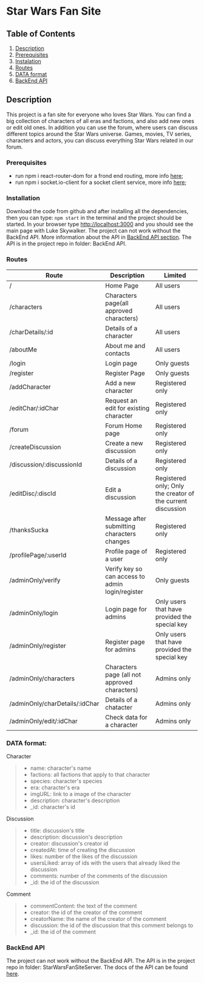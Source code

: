 # Star Wars Fan Site

## Table of Contents
1. [Description](#description)
2. [Prerequisites](#prerequisites)
3. [Instalation](#installation)
4. [Routes](#routes)
5. [DATA format](#data-format)
6. [BackEnd API](#backend-api)

## Description
This project is a fan site for everyone who loves Star Wars. You can find a big collection of characters of all eras and factions, and also add new ones or edit old ones. In addition you can use the forum, where users can discuss different topics around the Star Wars universe. Games, movies, TV series, characters and actors, you can discuss everything Star Wars related in our forum. 

### Prerequisites
* run npm i react-router-dom for a frond end routing, more info [here](https://www.npmjs.com/package/react-router-dom);
* run npm i socket.io-client for a socket client service, more info [here](https://www.npmjs.com/package/socket.io-client);

### Installation
Download the code from github and after installing all the dependencies, then you can type:
```npm start``` in the terminal and the project should be started. In your browser type [http://localhost:3000](http://localhost:3000)
and you should see the main page with Luke Skywalker. The project can not work without the BackEnd API. More information about the API in [BackEnd API section](#backend-api).
The API is in the project repo in folder: BackEnd API.

### Routes
Route | Description | Limited
----- | ----------- | -------
/ | Home Page | All users
/characters | Characters page(all approved characters) | All users
/charDetails/:id | Details of a character | All users
/aboutMe | About me and contacts | All users
/login | Login page | Only guests
/register | Register Page | Only guests
/addCharacter | Add a new character | Registered only
/editChar/:idChar | Request an edit for existing character | Registered only
/forum | Forum Home page | Registered only
/createDiscussion | Create a new discussion |Registered only
/discussion/:discussionId | Details of a discussion | Registered only
/editDisc/:discId | Edit a discussion | Registered only; Only the creator of the current discussion
/thanksSucka | Message after submitting characters changes | Registered only
/profilePage/:userId | Profile page of a user | Registered only
/adminOnly/verify | Verify key so can access to admin login/register | Only guests
/adminOnly/login | Login page for admins | Only users that have provided the special key
/adminOnly/register | Register page for admins | Only users that have provided the special key
/adminOnly/characters | Characters page (all not approved characters) | Admins only
/adminOnly/charDetails/:idChar | Details of a chatacter | Admins only
/adminOnly/edit/:idChar | Check data for a character | Admins only

### DATA format: 

Character
>* name: character's name
>* factions: all factions that apply to that character
>* species: character's species
>* era: character's era
>* imgURL: link to a image of the character
>* description: character's description
>* _id: character's id

Discussion
>* title: discussion's title
>* description: discussion's description
>* creator: discussion's creator id
>* createdAt: time of creating the discussion
>* likes: number of the likes of the discussion
>* usersLiked: array of ids with the users that already liked the discussion
>* comments: number of the comments of the discussion
>* _id: the id of the discussion

Comment
>* commentContent: the text of the comment
>* creator: the id of the creator of the comment
>* creatorName: the name of the creator of the comment
>* discussion: the id of the discussion that this comment belongs to
>* _id: the id of the comment

### BackEnd API

The project can not work without the BackEnd API. The API is in the project repo in folder: StarWarsFanSiteServer. The docs of the API can be found [here](https://github.com/NakovD/Star-Wars-Fan-Site/blob/master/StarWarsFanSiteServer/README.md).










